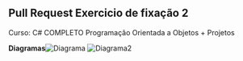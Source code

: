 ## Pull Request Exercicio de fixação 2
Curso: C# COMPLETO Programação Orientada a Objetos + Projetos

**Diagramas**![Diagrama](https://user-images.githubusercontent.com/62768931/108615625-d8aebc80-73e4-11eb-8f8b-63e1a3ec102a.png)
![Diagrama2](https://user-images.githubusercontent.com/62768931/108615626-d9dfe980-73e4-11eb-9e62-eed1ff518a27.png)
